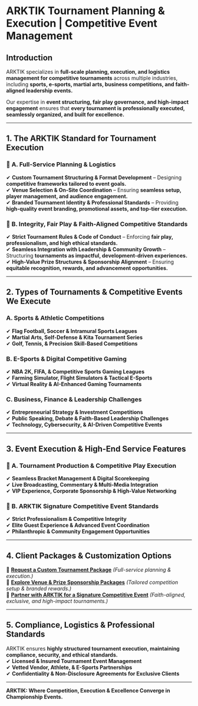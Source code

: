 # ARKTIK Tournament Planning & Execution | Competitive Event Management

## **Introduction**
ARKTIK specializes in **full-scale planning, execution, and logistics management for competitive tournaments** across multiple industries, including **sports, e-sports, martial arts, business competitions, and faith-aligned leadership events.**  

Our expertise in **event structuring, fair play governance, and high-impact engagement** ensures that **every tournament is professionally executed, seamlessly organized, and built for excellence.**  

---

## **1. The ARKTIK Standard for Tournament Execution**  
### 📌 **A. Full-Service Planning & Logistics**  
✔ **Custom Tournament Structuring & Format Development** – Designing **competitive frameworks tailored to event goals.**  
✔ **Venue Selection & On-Site Coordination** – Ensuring **seamless setup, player management, and audience engagement.**  
✔ **Branded Tournament Identity & Professional Standards** – Providing **high-quality event branding, promotional assets, and top-tier execution.**  

### 📌 **B. Integrity, Fair Play & Faith-Aligned Competitive Standards**  
✔ **Strict Tournament Rules & Code of Conduct** – Enforcing **fair play, professionalism, and high ethical standards.**  
✔ **Seamless Integration with Leadership & Community Growth** – Structuring **tournaments as impactful, development-driven experiences.**  
✔ **High-Value Prize Structures & Sponsorship Alignment** – Ensuring **equitable recognition, rewards, and advancement opportunities.**  

---

## **2. Types of Tournaments & Competitive Events We Execute**  
### **A. Sports & Athletic Competitions**  
✔ **Flag Football, Soccer & Intramural Sports Leagues**  
✔ **Martial Arts, Self-Defense & Kita Tournament Series**  
✔ **Golf, Tennis, & Precision Skill-Based Competitions**  

### **B. E-Sports & Digital Competitive Gaming**  
✔ **NBA 2K, FIFA, & Competitive Sports Gaming Leagues**  
✔ **Farming Simulator, Flight Simulators & Tactical E-Sports**  
✔ **Virtual Reality & AI-Enhanced Gaming Tournaments**  

### **C. Business, Finance & Leadership Challenges**  
✔ **Entrepreneurial Strategy & Investment Competitions**  
✔ **Public Speaking, Debate & Faith-Based Leadership Challenges**  
✔ **Technology, Cybersecurity, & AI-Driven Competitive Events**  

---

## **3. Event Execution & High-End Service Features**  
### 📌 **A. Tournament Production & Competitive Play Execution**  
✔ **Seamless Bracket Management & Digital Scorekeeping**  
✔ **Live Broadcasting, Commentary & Multi-Media Integration**  
✔ **VIP Experience, Corporate Sponsorship & High-Value Networking**  

### 📌 **B. ARKTIK Signature Competitive Event Standards**  
✔ **Strict Professionalism & Competitive Integrity**  
✔ **Elite Guest Experience & Advanced Event Coordination**  
✔ **Philanthropic & Community Engagement Opportunities**  

---

## **4. Client Packages & Customization Options**  
📌 **[Request a Custom Tournament Package](#)** *(Full-service planning & execution.)*  
📌 **[Explore Venue & Prize Sponsorship Packages](#)** *(Tailored competition setup & branded rewards.)*  
📌 **[Partner with ARKTIK for a Signature Competitive Event](#)** *(Faith-aligned, exclusive, and high-impact tournaments.)*  

---

## **5. Compliance, Logistics & Professional Standards**  
ARKTIK ensures **highly structured tournament execution, maintaining compliance, security, and ethical standards.**  
✔ **Licensed & Insured Tournament Event Management**  
✔ **Vetted Vendor, Athlete, & E-Sports Partnerships**  
✔ **Confidentiality & Non-Disclosure Agreements for Exclusive Clients**  

---

**ARKTIK: Where Competition, Execution & Excellence Converge in Championship Events.**  

